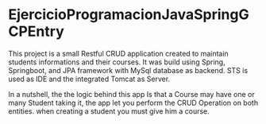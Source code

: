 # EjercicioProgramacionJavaSpringGCPEntry
This project is a small Restful CRUD application created to maintain students informations and their courses.
It was build using Spring, Springboot, and JPA framework with MySql database as backend. STS is used as IDE and the integrated Tomcat as Server.

In a nutshell, the the logic behind this app Is that a Course may have one or many Student taking it, the app let you perform the CRUD Operation on both entities.
when creating a student you must give him a course. 


